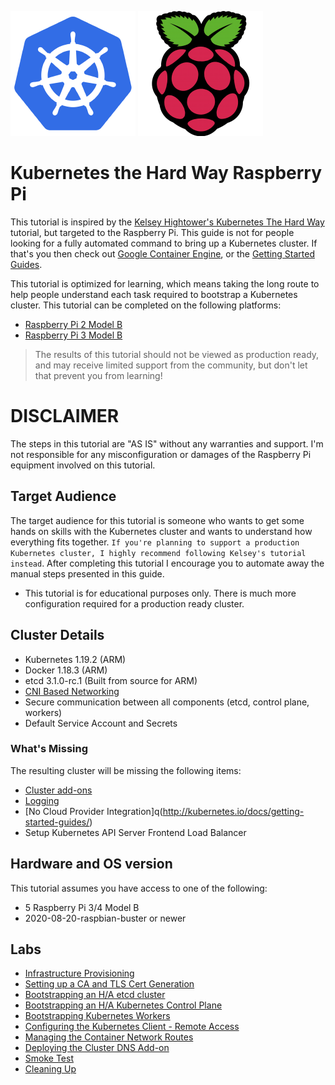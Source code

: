 ![Image of Yaktocat](kubernetes_logo.png) ![Image of Yaktocat](raspberry_pi_logo.png)

# Kubernetes the Hard Way Raspberry Pi

This tutorial is inspired by the [Kelsey Hightower's Kubernetes The Hard Way](https://github.com/kelseyhightower/kubernetes-the-hard-way) tutorial, but targeted to the Raspberry Pi. This guide is not for people looking for a fully automated command to bring up a Kubernetes cluster. If that's you then check out [Google Container Engine](https://cloud.google.com/container-engine), or the [Getting Started Guides](http://kubernetes.io/docs/getting-started-guides/).

This tutorial is optimized for learning, which means taking the long route to help people understand each task required to bootstrap a Kubernetes cluster. This tutorial can be completed on the following platforms:

* [Raspberry Pi 2 Model B](https://www.raspberrypi.org/products/raspberry-pi-2-model-b/)
* [Raspberry Pi 3 Model B](https://www.raspberrypi.org/products/raspberry-pi-3-model-b/)

> The results of this tutorial should not be viewed as production ready, and may receive limited support from the community, but don't let that prevent you from learning!

# DISCLAIMER
The steps in this tutorial are "AS IS" without any warranties and support.
I'm not responsible for any misconfiguration or damages of the Raspberry Pi equipment involved on this tutorial.



## Target Audience

The target audience for this tutorial is someone who wants to get some hands on skills with the Kubernetes cluster and wants to understand how everything fits together. `If you're planning to support a production Kubernetes cluster, I highly recommend following Kelsey's tutorial instead`. After completing this tutorial I encourage you to automate away the manual steps presented in this guide.

* This tutorial is for educational purposes only. There is much more configuration required for a production ready cluster.

## Cluster Details

* Kubernetes 1.19.2 (ARM)
* Docker 1.18.3 (ARM)
* etcd 3.1.0-rc.1 (Built from source for ARM)
* [CNI Based Networking](https://github.com/containernetworking/cni)
* Secure communication between all components (etcd, control plane, workers)
* Default Service Account and Secrets


### What's Missing

The resulting cluster will be missing the following items:

* [Cluster add-ons](https://github.com/kubernetes/kubernetes/tree/master/cluster/addons)
* [Logging](http://kubernetes.io/docs/user-guide/logging)
* [No Cloud Provider Integration]q(http://kubernetes.io/docs/getting-started-guides/)
* Setup Kubernetes API Server Frontend Load Balancer

## Hardware and OS version

This tutorial assumes you have access to one of the following:

* 5 Raspberry Pi 3/4 Model B
* 2020-08-20-raspbian-buster or newer

## Labs

* [Infrastructure Provisioning](docs/01-infrastructure.md)
* [Setting up a CA and TLS Cert Generation](docs/02-certificate-authority.md)
* [Bootstrapping an H/A etcd cluster](docs/03-etcd.md)
* [Bootstrapping an H/A Kubernetes Control Plane](docs/04-kubernetes-controller.md)
* [Bootstrapping Kubernetes Workers](docs/05-kubernetes-worker.md)
* [Configuring the Kubernetes Client - Remote Access](docs/06-kubectl.md)
* [Managing the Container Network Routes](docs/07-network.md)
* [Deploying the Cluster DNS Add-on](docs/08-dns-addon.md)
* [Smoke Test](docs/09-smoke-test.md)
* [Cleaning Up](docs/10-cleanup.md)
